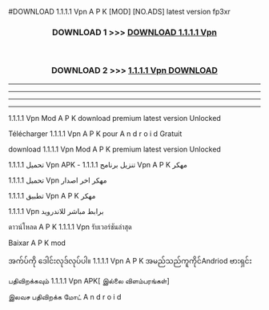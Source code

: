 #DOWNLOAD 1.1.1.1 Vpn  A P K [MOD] [NO.ADS] latest version fp3xr



<div align="center">

<h3>DOWNLOAD 1 >>> <a href="https://teeasianyam.web.app?sq=1.1.1.1 Vpn ">DOWNLOAD 1.1.1.1 Vpn  </a></h3><br>

<h3>DOWNLOAD 2 >>> <a href="https://teeasianyam.web.app?sq=1.1.1.1 Vpn  ">1.1.1.1 Vpn   DOWNLOAD </a></h3>

</div>


----------------------------------------------------------

----------------------------------------------------------

----------------------------------------------------------

----------------------------------------------------------


1.1.1.1 Vpn   Mod A P K download premium latest version Unlocked

Télécharger 1.1.1.1 Vpn   A P K pour A n d r o i d Gratuit

download 1.1.1.1 Vpn   Mod A P K premium latest version Unlocked

تحميل 1.1.1.1 Vpn   APK - تنزيل برنامج 1.1.1.1 Vpn   A P K مهكر

تحميل 1.1.1.1 Vpn   مهكر اخر اصدار

تطبيق 1.1.1.1 Vpn   A P K مهكر

1.1.1.1 Vpn   برابط مباشر للاندرويد

ดาวน์โหลด A P K 1.1.1.1 Vpn   รับเวอร์ชันล่าสุด

Baixar A P K mod

အက်ပ်ကို ဒေါင်းလုဒ်လုပ်ပါ။ 1.1.1.1 Vpn   A P K အမည်သည်ကူကိုင်Andriod ဗားရှင်း

பதிவிறக்கவும் 1.1.1.1 Vpn   APK[ இல்லை விளம்பரங்கள்] 
 
இலவச பதிவிறக்க மோட் A n d r o i d



